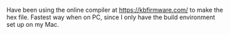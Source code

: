 Have been using the online compiler at https://kbfirmware.com/ to make the hex file. Fastest way when on PC, since I only have the build environment set up on my Mac.

